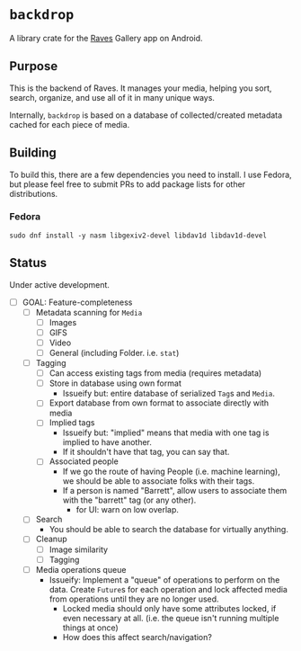 <!-- cargo-rdme start -->

# `backdrop`

A library crate for the [Raves](https://github.com/onkoe/raves) Gallery app on Android.

## Purpose

This is the backend of Raves. It manages your media, helping you sort, search, organize, and use all of it in many unique ways.

Internally, `backdrop` is based on a database of collected/created metadata cached for each piece of media.

## Building

To build this, there are a few dependencies you need to install. I use Fedora, but please feel free to submit PRs to add package lists for other distributions.

### Fedora

`sudo dnf install -y nasm libgexiv2-devel libdav1d libdav1d-devel`

## Status

Under active development.

- [ ] GOAL: Feature-completeness
  - [ ] Metadata scanning for `Media`
    - [ ] Images
    - [ ] GIFS
    - [ ] Video
    - [ ] General (including Folder. i.e. `stat`)
  - [ ] Tagging
    - [ ] Can access existing tags from media (requires metadata)
    - [ ] Store in database using own format
      - Issueify but: entire database of serialized `Tag`s and `Media`.
    - [ ] Export database from own format to associate directly with media
    - [ ] Implied tags
      - Issueify but: "implied" means that media with one tag is implied to have another.
      - If it shouldn't have that tag, you can say that.
    - [ ] Associated people
      - If we go the route of having People (i.e. machine learning), we should be able to associate folks with their tags.
      - If a person is named "Barrett", allow users to associate them with the "barrett" tag (or any other).
        - for UI: warn on low overlap.
  - [ ] Search
    - You should be able to search the database for virtually anything.
  - [ ] Cleanup
    - [ ] Image similarity
    - [ ] Tagging
  - [ ] Media operations queue
    - Issueify: Implement a "queue" of operations to perform on the data. Create `Future`s for each operation and lock affected media from operations until they are no longer used.
      - Locked media should only have some attributes locked, if even necessary at all. (i.e. the queue isn't running multiple things at once)
      - How does this affect search/navigation?

<!-- cargo-rdme end -->
